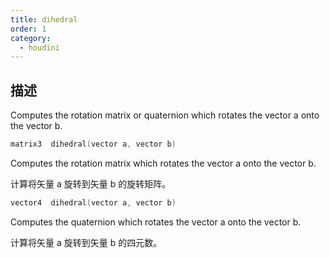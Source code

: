 ```yaml
---
title: dihedral
order: 1
category:
  - houdini
---
```

    
## 描述

Computes the rotation matrix or quaternion which rotates the vector a onto the
vector b.

```c
matrix3  dihedral(vector a, vector b)
```

Computes the rotation matrix which rotates the vector a onto the vector b.

计算将矢量 a 旋转到矢量 b 的旋转矩阵。

```c
vector4  dihedral(vector a, vector b)
```

Computes the quaternion which rotates the vector a onto the vector b.

计算将矢量 a 旋转到矢量 b 的四元数。
